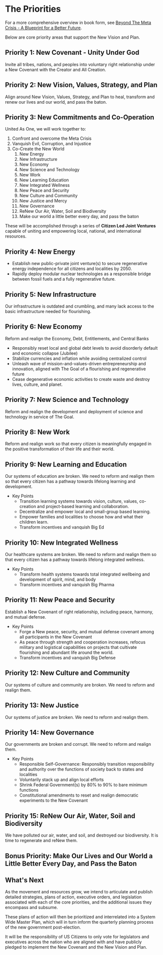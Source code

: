 # The Priorities

For a more comprehensive overview in book form, see [Beyond The Meta Crisis - A Blueprint for a Better Future](https://lionsberg.wiki/lionsberg_wiki_books/beyond_the_meta_crisis/beyond_the_meta_crisis_-_a_blueprint_for_a_better_future). 

Below are core priority areas that support the New Vision and Plan. 
## Priority 1: New Covenant  - Unity Under God

Invite all tribes, nations, and peoples into voluntary right relationship under a New Covenant with the Creator and All Creation. 

## Priority 2: New Vision, Values, Strategy, and Plan 

Align around New Vision, Values, Strategy, and Plan to heal, transform and renew our lives and our world, and pass the baton.  

## Priority 3: New Commitments and Co-Operation

United As One, we will work together to: 

1. Confront and overcome the Meta Crisis 
2. Vanquish Evil, Corruption, and Injustice 
3. Co-Create the New World 
	1. New Energy  
	2. New Infrastructure  
	3. New Economy  
	4. New Science and Technology  
	5. New Work  
	6. New Learning Education  
	7. New Integrated Wellness  
	8. New Peace and Security  
	9. New Culture and Community  
	10. New Justice and Mercy    
	11. New Governance  
	12. ReNew Our Air, Water, Soil and Biodiversity  
	13. Make our world a little better every day, and pass the baton  

These will be accomplished through a series of **Citizen Led Joint Ventures** capable of uniting and empowering local, national, and international resources. 
## Priority 4: New Energy 

- Establish new public-private joint venture(s) to secure regenerative energy independence for all citizens and localities by 2050.
- Rapidly deploy modular nuclear technologies as a responsible bridge between fossil fuels and a fully regenerative future. 

## Priority 5: New Infrastructure 

Our infrastructure is outdated and crumbling, and many lack access to the basic infrastructure needed for flourishing. 

## Priority 6: New Economy 

Reform and realign the Economy, Debt, Entitlements, and Central Banks  

- Responsibly reset local and global debt levels to avoid disorderly default and economic collapse (Jubilee) 
- Stabilize currencies and inflation while avoiding centralized control 
- Unleash wave of mission-and-values-driven entrepreneurship and innovation, aligned with The Goal of a flourishing and regenerative future 
- Cease degenerative economic activities to create waste and destroy lives, culture, and planet. 

## Priority 7: New Science and Technology 

Reform and realign the development and deployment of science and technology in service of The Goal. 

## Priority 8: New Work 

Reform and realign work so that every citizen is meaningfully engaged in the positive transformation of their life and their world. 

## Priority 9: New Learning and Education 

Our systems of education are broken. We need to reform and realign them so that every citizen has a pathway towards lifelong learning and development. 

- Key Points  
	- Transition learning systems towards vision, culture, values, co-creation and project-based learning and collaboration.
	- Decentralize and empower local and small-group based learning. 
	- Empower families and localities to choose how and what their children learn. 
	- Transform incentives and vanquish Big Ed  

## Priority 10: New Integrated Wellness

Our healthcare systems are broken. We need to reform and realign them so that every citizen has a pathway towards lifelong integrated wellness. 

- Key Points  
	- Transform health systems towards total integrated wellbeing and development of spirit, mind, and body
	- Transform incentives and vanquish Big Pharma  

## Priority 11: New Peace and Security 

Establish a New Covenant of right relationship, including peace, harmony, and mutual defense. 

- Key Points  
	- Forge a New peace, security, and mutual defense covenant among all participants in the New Covenant
	- As peace through strength and cooperation increases, refocus military and logistical capabilities on projects that cultivate flourishing and abundant life around the world.
	- Transform incentives and vanquish Big Defense  

## Priority 12: New Culture and Community 

Our systems of culture and community are broken. We need to reform and realign them. 

## Priority 13: New Justice

Our systems of justice are broken. We need to reform and realign them. 

## Priority 14: New Governance 

Our governments are broken and corrupt. We need to reform and realign them. 

- Key Points  
	- Responsible Self-Governance: Responsibly transition responsibility and authority over the functions of society back to states and localities  
	- Voluntarily stack up and align local efforts  
	- Shrink Federal Government(s) by 80% to 90% to bare minimum functions 
	- Constitutional amendments to reset and realign democratic experiments to the New Covenant  

## Priority 15: ReNew Our Air, Water, Soil and Biodiversity

We have polluted our air, water, and soil, and destroyed our biodiversity. It is time to regenerate and reNew them. 

## Bonus Priority: Make Our Lives and Our World a Little Better Every Day, and Pass the Baton 

## What's Next

As the movement and resources grow, we intend to articulate and publish detailed strategies, plans of action, executive orders, and legislation associated with each of the core priorities, and the additional issues they encompass and subsume. 

These plans of action will then be prioritized and interrelated into a System Wide Master Plan, which will in turn inform the quarterly planning process of the new government post-election. 

It will be the responsibility of US Citizens to only vote for legislators and executives across the nation who are aligned with and have publicly pledged to implement the New Covenant and the New Vision and Plan. 



